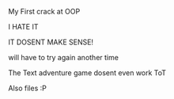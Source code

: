 My First crack at OOP

I HATE IT 

IT DOSENT MAKE SENSE!

will have to try again another time

The Text adventure game dosent even work ToT

Also files :P